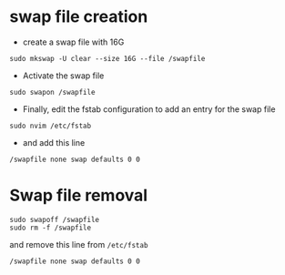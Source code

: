 # swap file **creation**
* create a swap file with 16G
```warp-runnable-command
sudo mkswap -U clear --size 16G --file /swapfile
```
* Activate the swap file
```warp-runnable-command
sudo swapon /swapfile
```
* Finally\, edit the fstab configuration to add an entry for the swap file
```warp-runnable-command
sudo nvim /etc/fstab
```
* and add this line 
```warp-runnable-command
/swapfile none swap defaults 0 0

```
# **Swap file removal**
```warp-runnable-command
sudo swapoff /swapfile
sudo rm -f /swapfile
```
and remove this line from `/etc/fstab`
```warp-runnable-command
/swapfile none swap defaults 0 0
```
